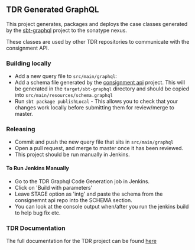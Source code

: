 ## TDR Generated GraphQL

This project generates, packages and deploys the case classes generated by the [sbt-graphql](https://github.com/muuki88/sbt-graphql) project to the sonatype nexus.

These classes are used by other TDR repositories to communicate with the consignment API.

### Building locally
* Add a new query file to `src/main/graphql`:
* Add a schema file generated by the [consignment api](https://github.com/nationalarchives/tdr-consignment-api) project. This will be generated in the `target/sbt-graphql` directory and should be copied into `src/main/resources/schema.graphql`
* Run `sbt package publishLocal` - This allows you to check that your changes work locally before submitting them for review/merge to master.

### Releasing
* Commit and push the new query file that sits in `src/main/graphql`
* Open a pull request, and merge to master once it has been reviewed.
* This project should be run manually in Jenkins.

#### To Run Jenkins Manually
* Go to the TDR Graphql Code Generation job in Jenkins. 
* Click on 'Build with parameters'
* Leave STAGE option as 'intg' and paste the schema from the consignemnt api repo into the SCHEMA section.
* You can look at the console output when/after you run the jenkins build to help bug fix etc.

### TDR Documentation
The full documentation for the TDR project can be found [here](https://github.com/nationalarchives/tdr-dev-documentation)